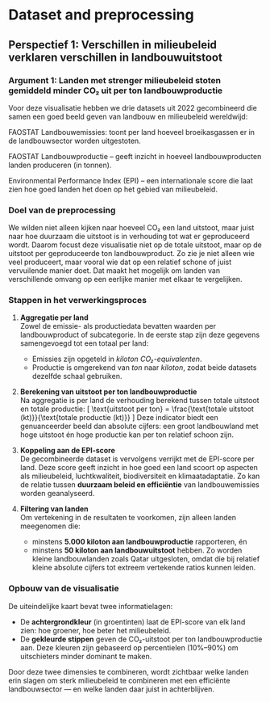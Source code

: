 # Dataset and preprocessing

## Perspectief 1: Verschillen in milieubeleid verklaren verschillen in landbouwuitstoot

### Argument 1: Landen met strenger milieubeleid stoten gemiddeld minder CO₂ uit per ton landbouwproductie

Voor deze visualisatie hebben we drie datasets uit 2022 gecombineerd die samen een goed beeld geven van landbouw en milieubeleid wereldwijd:

FAOSTAT Landbouwemissies: toont per land hoeveel broeikasgassen er in de landbouwsector worden uitgestoten.

FAOSTAT Landbouwproductie – geeft inzicht in hoeveel landbouwproducten landen produceren (in tonnen).

Environmental Performance Index (EPI) – een internationale score die laat zien hoe goed landen het doen op het gebied van milieubeleid.

### Doel van de preprocessing

We wilden niet alleen kijken naar hoeveel CO₂ een land uitstoot, maar juist naar hoe duurzaam die uitstoot is in verhouding tot wat er geproduceerd wordt. Daarom focust deze visualisatie niet op de totale uitstoot, maar op de uitstoot per geproduceerde ton landbouwproduct. Zo zie je niet alleen wie veel produceert, maar vooral wie dat op een relatief schone of juist vervuilende manier doet. Dat maakt het mogelijk om landen van verschillende omvang op een eerlijke manier met elkaar te vergelijken.

### Stappen in het verwerkingsproces

1. **Aggregatie per land**  
   Zowel de emissie- als productiedata bevatten waarden per landbouwproduct of subcategorie. In de eerste stap zijn deze gegevens samengevoegd tot een totaal per land:
   - Emissies zijn opgeteld in *kiloton CO₂-equivalenten*.
   - Productie is omgerekend van *ton* naar *kiloton*, zodat beide datasets dezelfde schaal gebruiken.

2. **Berekening van uitstoot per ton landbouwproductie**  
   Na aggregatie is per land de verhouding berekend tussen totale uitstoot en totale productie:
   \[
   \text{uitstoot per ton} = \frac{\text{totale uitstoot (kt)}}{\text{totale productie (kt)}}
   \]
   Deze indicator biedt een genuanceerder beeld dan absolute cijfers: een groot landbouwland met hoge uitstoot én hoge productie kan per ton relatief schoon zijn.

3. **Koppeling aan de EPI-score**  
   De gecombineerde dataset is vervolgens verrijkt met de EPI-score per land. Deze score geeft inzicht in hoe goed een land scoort op aspecten als milieubeleid, luchtkwaliteit, biodiversiteit en klimaatadaptatie. Zo kan de relatie tussen **duurzaam beleid en efficiëntie** van landbouwemissies worden geanalyseerd.

4. **Filtering van landen**  
   Om vertekening in de resultaten te voorkomen, zijn alleen landen meegenomen die:
   - minstens **5.000 kiloton aan landbouwproductie** rapporteren, én
   - minstens **50 kiloton aan landbouwuitstoot** hebben.
   Zo worden kleine landbouwlanden zoals Qatar uitgesloten, omdat die bij relatief kleine absolute cijfers tot extreem vertekende ratios kunnen leiden.

### Opbouw van de visualisatie

De uiteindelijke kaart bevat twee informatielagen:

- De **achtergrondkleur** (in groentinten) laat de EPI-score van elk land zien: hoe groener, hoe beter het milieubeleid.
- De **gekleurde stippen** geven de CO₂-uitstoot per ton landbouwproductie aan. Deze kleuren zijn gebaseerd op percentielen (10%–90%) om uitschieters minder dominant te maken.

Door deze twee dimensies te combineren, wordt zichtbaar welke landen erin slagen om sterk milieubeleid te combineren met een efficiënte landbouwsector — en welke landen daar juist in achterblijven.

